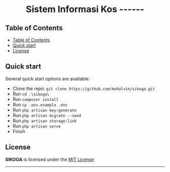 <h1 align="center">Sistem Informasi Kos ------</h1>

## Table of Contents

- [Table of Contents](#table-of-contents)
- [Quick start](#quick-start)
- [License](#license)

## Quick start

Several quick start options are available:

-   Clone the repo: `git clone https://github.com/muhalvin/sikoga.git`
-   Run `cd .\sikoga\`
-   Run `composer install`
-   Run `cp .env.example .env`
-   Run `php artisan key:generate`
-   Run `php artisan migrate --seed`
-   Run `php artisan storage:link`
-   Run `php artisan serve`
-   Finish


## License

**SIKOGA** is licensed under the [MIT License](LICENSE)

---

